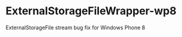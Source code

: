 ExternalStorageFileWrapper-wp8
==============================

ExternalStorageFile stream bug fix for Windows Phone 8
